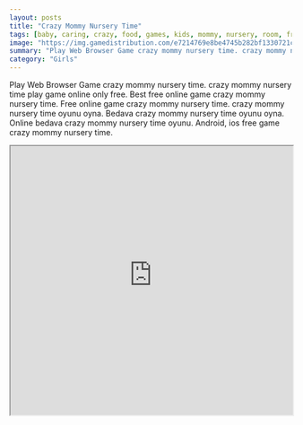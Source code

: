 ```yaml
---
layout: posts
title: "Crazy Mommy Nursery Time"
tags: [baby, caring, crazy, food, games, kids, mommy, nursery, room, free, online, games, oyna, game, free, games, play, play, games]
image: "https://img.gamedistribution.com/e7214769e8be4745b282bf1330721c84.jpg"
summary: "Play Web Browser Game crazy mommy nursery time. crazy mommy nursery time play game online only free. Best free online game crazy mommy nursery time. Free online game crazy mommy nursery time. crazy mommy nursery time oyunu oyna. Bedava crazy mommy nursery time oyunu oyna. Online bedava crazy mommy nursery time oyunu. Android, ios free game crazy mommy nursery time."
category: "Girls"
---
```


Play Web Browser Game crazy mommy nursery time. crazy mommy nursery time play game online only free. Best free online game crazy mommy nursery time. Free online game crazy mommy nursery time. crazy mommy nursery time oyunu oyna. Bedava crazy mommy nursery time oyunu oyna. Online bedava crazy mommy nursery time oyunu. Android, ios free game crazy mommy nursery time.

<iframe width="100%" height="480px;" src="https://flash.gamedistribution.com?game=e7214769e8be4745b282bf1330721c84"></iframe>